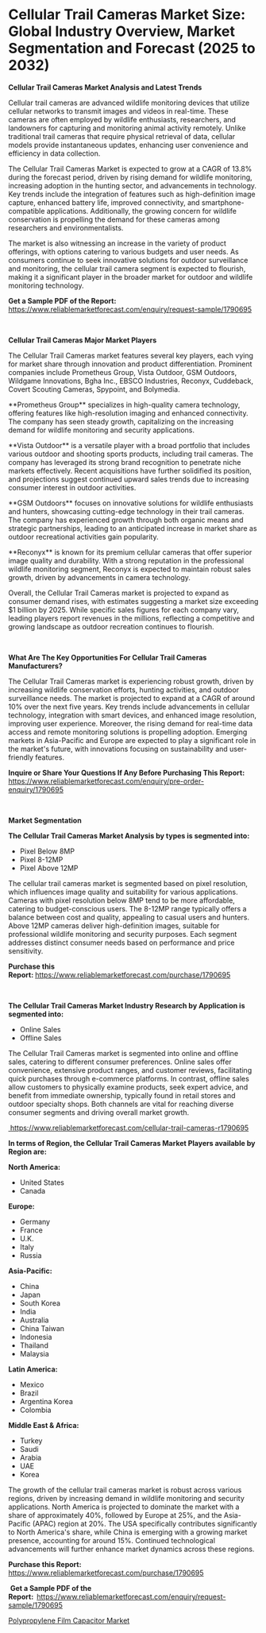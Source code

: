 <p><h1>Cellular Trail Cameras Market Size: Global Industry Overview, Market Segmentation and Forecast (2025 to 2032)</h1></p><p><strong>Cellular Trail Cameras Market Analysis and Latest Trends</strong></p>
<p><p>Cellular trail cameras are advanced wildlife monitoring devices that utilize cellular networks to transmit images and videos in real-time. These cameras are often employed by wildlife enthusiasts, researchers, and landowners for capturing and monitoring animal activity remotely. Unlike traditional trail cameras that require physical retrieval of data, cellular models provide instantaneous updates, enhancing user convenience and efficiency in data collection.</p><p>The Cellular Trail Cameras Market is expected to grow at a CAGR of 13.8% during the forecast period, driven by rising demand for wildlife monitoring, increasing adoption in the hunting sector, and advancements in technology. Key trends include the integration of features such as high-definition image capture, enhanced battery life, improved connectivity, and smartphone-compatible applications. Additionally, the growing concern for wildlife conservation is propelling the demand for these cameras among researchers and environmentalists.</p><p>The market is also witnessing an increase in the variety of product offerings, with options catering to various budgets and user needs. As consumers continue to seek innovative solutions for outdoor surveillance and monitoring, the cellular trail camera segment is expected to flourish, making it a significant player in the broader market for outdoor and wildlife monitoring technology.</p></p>
<p><strong>Get a Sample PDF of the Report:&nbsp;</strong> <a href="https://www.reliablemarketforecast.com/enquiry/request-sample/1790695?utm_campaign=3344&utm_medium=2&utm_source=Github&utm_content=ia&utm_term=06042025&utm_id=cellular-trail-cameras">https://www.reliablemarketforecast.com/enquiry/request-sample/1790695</a></p>
<p>&nbsp;</p>
<p><strong>Cellular Trail Cameras Major Market Players</strong></p>
<p><p>The Cellular Trail Cameras market features several key players, each vying for market share through innovation and product differentiation. Prominent companies include Prometheus Group, Vista Outdoor, GSM Outdoors, Wildgame Innovations, Bgha Inc., EBSCO Industries, Reconyx, Cuddeback, Covert Scouting Cameras, Spypoint, and Bolymedia.</p><p>**Prometheus Group** specializes in high-quality camera technology, offering features like high-resolution imaging and enhanced connectivity. The company has seen steady growth, capitalizing on the increasing demand for wildlife monitoring and security applications. </p><p>**Vista Outdoor** is a versatile player with a broad portfolio that includes various outdoor and shooting sports products, including trail cameras. The company has leveraged its strong brand recognition to penetrate niche markets effectively. Recent acquisitions have further solidified its position, and projections suggest continued upward sales trends due to increasing consumer interest in outdoor activities.</p><p>**GSM Outdoors** focuses on innovative solutions for wildlife enthusiasts and hunters, showcasing cutting-edge technology in their trail cameras. The company has experienced growth through both organic means and strategic partnerships, leading to an anticipated increase in market share as outdoor recreational activities gain popularity.</p><p>**Reconyx** is known for its premium cellular cameras that offer superior image quality and durability. With a strong reputation in the professional wildlife monitoring segment, Reconyx is expected to maintain robust sales growth, driven by advancements in camera technology.</p><p>Overall, the Cellular Trail Cameras market is projected to expand as consumer demand rises, with estimates suggesting a market size exceeding $1 billion by 2025. While specific sales figures for each company vary, leading players report revenues in the millions, reflecting a competitive and growing landscape as outdoor recreation continues to flourish.</p></p>
<p>&nbsp;</p>
<p><strong>What Are The Key Opportunities For Cellular Trail Cameras Manufacturers?</strong></p>
<p><p>The Cellular Trail Cameras market is experiencing robust growth, driven by increasing wildlife conservation efforts, hunting activities, and outdoor surveillance needs. The market is projected to expand at a CAGR of around 10% over the next five years. Key trends include advancements in cellular technology, integration with smart devices, and enhanced image resolution, improving user experience. Moreover, the rising demand for real-time data access and remote monitoring solutions is propelling adoption. Emerging markets in Asia-Pacific and Europe are expected to play a significant role in the market's future, with innovations focusing on sustainability and user-friendly features.</p></p>
<p><strong>Inquire or Share Your Questions If Any Before Purchasing This Report:</strong> <a href="https://www.reliablemarketforecast.com/enquiry/pre-order-enquiry/1790695?utm_campaign=3344&utm_medium=2&utm_source=Github&utm_content=ia&utm_term=06042025&utm_id=cellular-trail-cameras">https://www.reliablemarketforecast.com/enquiry/pre-order-enquiry/1790695</a></p>
<p>&nbsp;</p>
<p><strong>Market Segmentation</strong></p>
<p><strong>The Cellular Trail Cameras Market Analysis by types is segmented into:</strong></p>
<p><ul><li>Pixel Below 8MP</li><li>Pixel 8-12MP</li><li>Pixel Above 12MP</li></ul></p>
<p><p>The cellular trail cameras market is segmented based on pixel resolution, which influences image quality and suitability for various applications. Cameras with pixel resolution below 8MP tend to be more affordable, catering to budget-conscious users. The 8-12MP range typically offers a balance between cost and quality, appealing to casual users and hunters. Above 12MP cameras deliver high-definition images, suitable for professional wildlife monitoring and security purposes. Each segment addresses distinct consumer needs based on performance and price sensitivity.</p></p>
<p><strong>Purchase this Report:&nbsp;</strong><a href="https://www.reliablemarketforecast.com/purchase/1790695?utm_campaign=3344&utm_medium=2&utm_source=Github&utm_content=ia&utm_term=06042025&utm_id=cellular-trail-cameras">https://www.reliablemarketforecast.com/purchase/1790695</a></p>
<p>&nbsp;</p>
<p><strong>The Cellular Trail Cameras Market Industry Research by Application is segmented into:</strong></p>
<p><ul><li>Online Sales</li><li>Offline Sales</li></ul></p>
<p><p>The Cellular Trail Cameras market is segmented into online and offline sales, catering to different consumer preferences. Online sales offer convenience, extensive product ranges, and customer reviews, facilitating quick purchases through e-commerce platforms. In contrast, offline sales allow customers to physically examine products, seek expert advice, and benefit from immediate ownership, typically found in retail stores and outdoor specialty shops. Both channels are vital for reaching diverse consumer segments and driving overall market growth.</p></p>
<p><a href="https://www.reliablemarketforecast.com/cellular-trail-cameras-r1790695?utm_campaign=3344&utm_medium=2&utm_source=Github&utm_content=ia&utm_term=06042025&utm_id=cellular-trail-cameras">&nbsp;https://www.reliablemarketforecast.com/cellular-trail-cameras-r1790695</a></p>
<p><strong>In terms of Region, the Cellular Trail Cameras Market Players available by Region are:</strong></p>
<p>
    <p> <strong> North America: </strong>
        <ul>
            <li>United States</li>
            <li>Canada</li>
        </ul>
        </p> 
    <p> <strong> Europe: </strong>
        <ul>
            <li>Germany</li>
            <li>France</li>
            <li>U.K.</li>
            <li>Italy</li>
            <li>Russia</li>
        </ul>
        </p> 
    <p> <strong> Asia-Pacific: </strong>
        <ul>
            <li>China</li>
            <li>Japan</li>
            <li>South Korea</li>
            <li>India</li>
            <li>Australia</li>
            <li>China Taiwan</li>
            <li>Indonesia</li>
            <li>Thailand</li>
            <li>Malaysia</li>
        </ul>
        </p> 
    <p> <strong> Latin America: </strong>
        <ul>
            <li>Mexico</li>
            <li>Brazil</li>
            <li>Argentina Korea</li>
            <li>Colombia</li>
        </ul>
        </p> 
    <p> <strong> Middle East & Africa: </strong>
        <ul>
            <li>Turkey</li>
            <li>Saudi</li>
            <li>Arabia</li>
            <li>UAE</li>
            <li>Korea</li>
        </ul>
    </p>
    </p>
<p><p>The growth of the cellular trail cameras market is robust across various regions, driven by increasing demand in wildlife monitoring and security applications. North America is projected to dominate the market with a share of approximately 40%, followed by Europe at 25%, and the Asia-Pacific (APAC) region at 20%. The USA specifically contributes significantly to North America's share, while China is emerging with a growing market presence, accounting for around 15%. Continued technological advancements will further enhance market dynamics across these regions.</p></p>
<p><strong>Purchase this Report: </strong><a href="https://www.reliablemarketforecast.com/purchase/1790695?utm_campaign=3344&utm_medium=2&utm_source=Github&utm_content=ia&utm_term=06042025&utm_id=cellular-trail-cameras">https://www.reliablemarketforecast.com/purchase/1790695</a></p>
<p>&nbsp;<strong>Get a Sample PDF of the Report:&nbsp;&nbsp;</strong><a href="https://www.reliablemarketforecast.com/enquiry/request-sample/1790695?utm_campaign=3344&utm_medium=2&utm_source=Github&utm_content=ia&utm_term=06042025&utm_id=cellular-trail-cameras">https://www.reliablemarketforecast.com/enquiry/request-sample/1790695</a></p>
<p><strong></strong></p>
<p><p><a href="https://github.com/nacrehuipie/Market-Research-Report-List-1/blob/main/polypropylene-film-capacitor-market.md?utm_campaign=3344&utm_medium=2&utm_source=Github&utm_content=ia&utm_term=06042025&utm_id=cellular-trail-cameras">Polypropylene Film Capacitor Market</a></p></p>